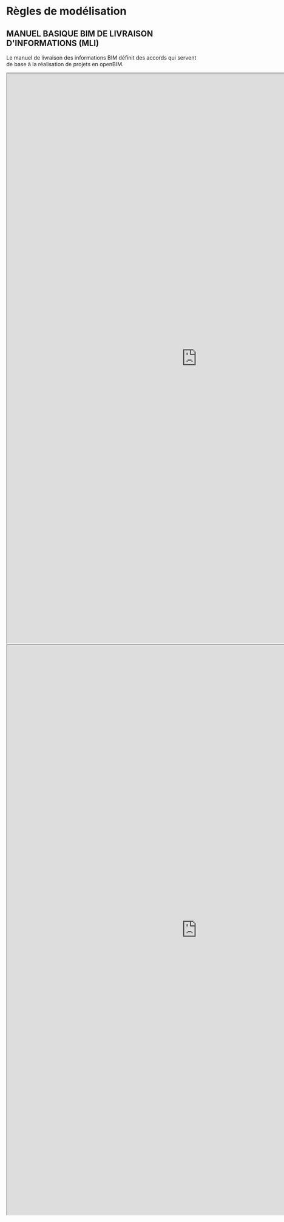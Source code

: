 # Règles de modélisation

## MANUEL BASIQUE BIM DE LIVRAISON D'INFORMATIONS (MLI)

Le manuel de livraison des informations BIM définit des accords qui servent de base à la réalisation de projets en openBIM.


<iframe width="1000" height="1500"
src="https://www.bimloket.nl//documents/BIM_basis_ILS_v1_0_DEU.pdf" type="application/pdf" width="100%">
</iframe>

<iframe width="1000" height="1500"
src="https://www.bimloket.nl/p/923/BIM-basis-ILS---English-home" >
</iframe>